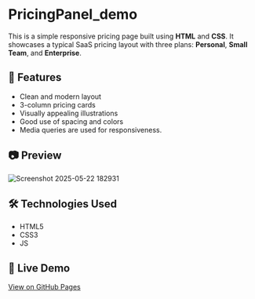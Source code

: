 # PricingPanel_demo


This is a simple responsive pricing page built using **HTML** and **CSS**.
It showcases a typical SaaS pricing layout with three plans: **Personal**, **Small Team**, and **Enterprise**.

## 🚀 Features

- Clean and modern layout
- 3-column pricing cards
- Visually appealing illustrations
- Good use of spacing and colors
- Media queries are used for responsiveness.

## 📷 Preview

![Screenshot 2025-05-22 182931](https://github.com/user-attachments/assets/d63e52e1-a668-426e-abf3-576aa4db5946)

## 🛠️ Technologies Used

- HTML5
- CSS3
- JS

## 🔗 Live Demo

[View on GitHub Pages](https://github.com/Tanmaykakade1416/PricingPanel_demo)




